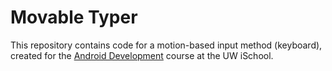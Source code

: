 # Movable Typer
This repository contains code for a motion-based input method (keyboard), created for the [Android Development](https://canvas.uw.edu/courses/1160645) course at the UW iSchool.

